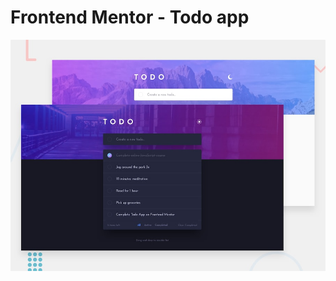 # Frontend Mentor - Todo app

![Design preview for the Todo app coding challenge](./design/desktop-preview.jpg)
